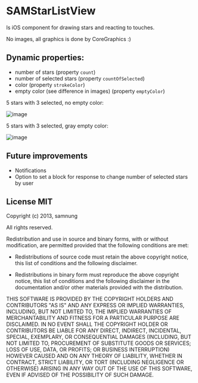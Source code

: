 # SAMStarListView

Is iOS component for drawing stars and reacting to touches.

No images, all graphics is done by CoreGraphics :)

## Dynamic properties:

- number of stars (property `count`)
- number of selected stars (property `countOfSelected`)
- color (property `strokeColor`)
- empty color (see difference in images) (property `emptyColor`)


5 stars with 3 selected, no empty color:

![image](https://raw.github.com/samnung/SAMStarListView/master/screenNoEmpty.png)



5 stars with 3 selected, gray empty color:

![image](https://raw.github.com/samnung/SAMStarListView/master/screenGrayEmpty.png)



## Future improvements

- Notifications
- Option to set a block for response to change number of selected stars by user



## License MIT

Copyright (c) 2013, samnung

All rights reserved.

Redistribution and use in source and binary forms, with or without
modification, are permitted provided that the following conditions are met:

* Redistributions of source code must retain the above copyright notice, this
  list of conditions and the following disclaimer.

* Redistributions in binary form must reproduce the above copyright notice,
  this list of conditions and the following disclaimer in the documentation
  and/or other materials provided with the distribution.

THIS SOFTWARE IS PROVIDED BY THE COPYRIGHT HOLDERS AND CONTRIBUTORS "AS IS" AND
ANY EXPRESS OR IMPLIED WARRANTIES, INCLUDING, BUT NOT LIMITED TO, THE IMPLIED
WARRANTIES OF MERCHANTABILITY AND FITNESS FOR A PARTICULAR PURPOSE ARE
DISCLAIMED. IN NO EVENT SHALL THE COPYRIGHT HOLDER OR CONTRIBUTORS BE LIABLE
FOR ANY DIRECT, INDIRECT, INCIDENTAL, SPECIAL, EXEMPLARY, OR CONSEQUENTIAL
DAMAGES (INCLUDING, BUT NOT LIMITED TO, PROCUREMENT OF SUBSTITUTE GOODS
OR SERVICES; LOSS OF USE, DATA, OR PROFITS; OR BUSINESS INTERRUPTION) HOWEVER
CAUSED AND ON ANY THEORY OF LIABILITY, WHETHER IN CONTRACT, STRICT LIABILITY,
OR TORT (INCLUDING NEGLIGENCE OR OTHERWISE) ARISING IN ANY WAY OUT OF THE USE
OF THIS SOFTWARE, EVEN IF ADVISED OF THE POSSIBILITY OF SUCH DAMAGE.
